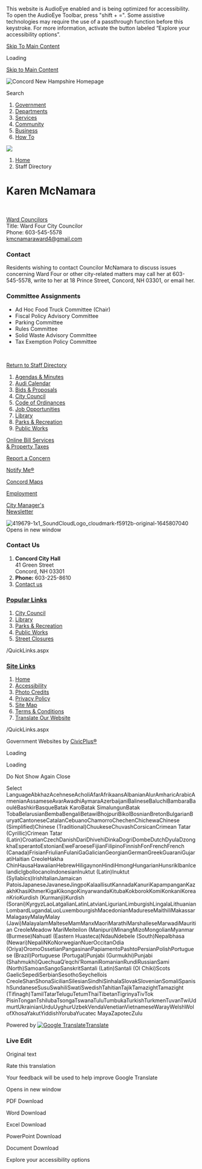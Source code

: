 This website is AudioEye enabled and is being optimized for accessibility. To open the AudioEye Toolbar, press "shift + =". Some assistive technologies may require the use of a passthrough function before this keystroke. For more information, activate the button labeled “Explore your accessibility options”.

[Skip To Main Content](https://www.concordnh.gov/Directory.aspx?EID=220%2F)

Loading

[Skip to Main Content](https://www.concordnh.gov/Directory.aspx?EID=220%2F)

![Concord New Hampshire Homepage](https://www.concordnh.gov/ImageRepository/Document?documentID=21222)

Search

1. [Government](https://www.concordnh.gov/249/Government)
2. [Departments](https://www.concordnh.gov/913/Departments)
3. [Services](https://www.concordnh.gov/290/Services)
4. [Community](https://www.concordnh.gov/140/Community)
5. [Business](https://www.concordnh.gov/94/Business)
6. [How To](https://www.concordnh.gov/161/How-To)

<!--THE END-->

![](https://www.concordnh.gov/ImageRepository/Document?documentID=21218)

1. [Home](https://www.concordnh.gov)
2. Staff Directory

# Karen McNamara

 

[Ward Councilors](https://www.concordnh.gov/Directory.aspx?DID=11)  
Title: Ward Four City Councilor  
Phone: 603-545-5578  
[kmcnamaraward4@gmail.com](mailto:kmcnamaraward4@gmail.com)

### Contact

Residents wishing to contact Councilor McNamara to discuss issues concerning Ward Four or other city-related matters may call her at 603-545-5578, write to her at 18 Prince Street, Concord, NH 03301, or email her.

### Committee Assignments

- Ad Hoc Food Truck Committee (Chair)
- Fiscal Policy Advisory Committee
- Parking Committee
- Rules Committee
- Solid Waste Advisory Committee
- Tax Exemption Policy Committee

 

[Return to Staff Directory](https://www.concordnh.gov/Directory.aspx)

1. [Agendas &amp; Minutes](https://nh-concord2.civicplus.com/250/Agendas-Minutes)
2. [Audi Calendar](https://webtrac.concordnh.gov/wbwsc/webtrac.wsc/search.html?display=Calendar&location=AUDI&module=Event)
3. [Bids &amp; Proposals](https://www.concordnh.gov/1092/Bids-Proposals-Quotations)
4. [City Council](https://www.concordnh.gov/282/City-Council)
5. [Code of Ordinances](https://library.municode.com/nh/concord/codes/code_of_ordinances)
6. [Job Opportunities](https://www.concordnh.gov/569/Employment)
7. [Library](https://www.concordnh.gov/588/Library)
8. [Parks &amp; Recreation](https://www.concordnh.gov/666/Parks-Recreation)
9. [Public Works](https://www.concordnh.gov/491/General-Services-Public-Works)

[Online Bill Services  
&amp; Property Taxes](https://www.concordnh.gov/1111/Online-Bill-Services)

[Report a Concern](https://www.concordnh.gov/1809/Report-a-Concern)

[Notify Me®](https://www.concordnh.gov/list.aspx)

[Concord Maps](https://www.concordnh.gov/897/Interactive-GIS-Viewer)

[Employment](https://www.governmentjobs.com/careers/concordnh)

[City Manager's  
Newsletter](https://mailchi.mp/872f79808803/city-managers-newsletter-6272025)

![419679-1x1_SoundCloudLogo_cloudmark-f5912b-original-1645807040 Opens in new window](https://www.concordnh.gov/ImageRepository/Document?documentID=21892)

### Contact Us

1. **Concord City Hall**  
   41 Green Street   
   Concord, NH 03301
2. **Phone:** 603-225-8610
3. [Contact us](https://www.concordnh.gov/directory.aspx)

### [Popular Links](https://www.concordnh.gov/QuickLinks.aspx?CID=182)

1. [City Council](https://nh-concord2.civicplus.com/282/City-Council)
2. [Library](https://nh-concord2.civicplus.com/588)
3. [Parks &amp; Recreation](https://nh-concord2.civicplus.com/666/Parks-Recreation)
4. [Public Works](https://nh-concord2.civicplus.com/491/General-Services-Public-Works)
5. [Street Closures](https://www.concordnh.gov/calendar.aspx?CID=22)

/QuickLinks.aspx

### [Site Links](https://www.concordnh.gov/QuickLinks.aspx?CID=184)

1. [Home](https://www.concordnh.gov)
2. [Accessibility](https://www.concordnh.gov/accessibility)
3. [Photo Credits](https://www.concordnh.gov/2026/Photo-Credits)
4. [Privacy Policy](https://www.concordnh.gov/1932/20833/Privacy-Policy)
5. [Site Map](https://www.concordnh.gov/sitemap)
6. [Terms &amp; Conditions](https://www.concordnh.gov)
7. [Translate Our Website](https://concordnh-gov.translate.goog/?_x_tr_sch=http&_x_tr_sl=auto&_x_tr_tl=es&_x_tr_hl=en-US)

/QuickLinks.aspx

Government Websites by [CivicPlus®](https://connect.civicplus.com/referral)

Loading

Loading

Do Not Show Again Close

Select LanguageAbkhazAcehneseAcholiAfarAfrikaansAlbanianAlurAmharicArabicArmenianAssameseAvarAwadhiAymaraAzerbaijaniBalineseBaluchiBambaraBaouléBashkirBasqueBatak KaroBatak SimalungunBatak TobaBelarusianBembaBengaliBetawiBhojpuriBikolBosnianBretonBulgarianBuryatCantoneseCatalanCebuanoChamorroChechenChichewaChinese (Simplified)Chinese (Traditional)ChuukeseChuvashCorsicanCrimean Tatar (Cyrillic)Crimean Tatar (Latin)CroatianCzechDanishDariDhivehiDinkaDogriDombeDutchDyulaDzongkhaEsperantoEstonianEweFaroeseFijianFilipinoFinnishFonFrenchFrench (Canada)FrisianFriulianFulaniGaGalicianGeorgianGermanGreekGuaraniGujaratiHaitian CreoleHakha ChinHausaHawaiianHebrewHiligaynonHindiHmongHungarianHunsrikIbanIcelandicIgboIlocanoIndonesianInuktut (Latin)Inuktut (Syllabics)IrishItalianJamaican PatoisJapaneseJavaneseJingpoKalaallisutKannadaKanuriKapampanganKazakhKhasiKhmerKigaKikongoKinyarwandaKitubaKokborokKomiKonkaniKoreanKrioKurdish (Kurmanji)Kurdish (Sorani)KyrgyzLaoLatgalianLatinLatvianLigurianLimburgishLingalaLithuanianLombardLugandaLuoLuxembourgishMacedonianMadureseMaithiliMakassarMalagasyMalayMalay (Jawi)MalayalamMalteseMamManxMaoriMarathiMarshalleseMarwadiMauritian CreoleMeadow MariMeiteilon (Manipuri)MinangMizoMongolianMyanmar (Burmese)Nahuatl (Eastern Huasteca)NdauNdebele (South)Nepalbhasa (Newari)NepaliNKoNorwegianNuerOccitanOdia (Oriya)OromoOssetianPangasinanPapiamentoPashtoPersianPolishPortuguese (Brazil)Portuguese (Portugal)Punjabi (Gurmukhi)Punjabi (Shahmukhi)QuechuaQʼeqchiʼRomaniRomanianRundiRussianSami (North)SamoanSangoSanskritSantali (Latin)Santali (Ol Chiki)Scots GaelicSepediSerbianSesothoSeychellois CreoleShanShonaSicilianSilesianSindhiSinhalaSlovakSlovenianSomaliSpanishSundaneseSusuSwahiliSwatiSwedishTahitianTajikTamazightTamazight (Tifinagh)TamilTatarTeluguTetumThaiTibetanTigrinyaTivTok PisinTonganTshilubaTsongaTswanaTuluTumbukaTurkishTurkmenTuvanTwiUdmurtUkrainianUrduUyghurUzbekVendaVenetianVietnameseWarayWelshWolofXhosaYakutYiddishYorubaYucatec MayaZapotecZulu

Powered by [![Google Translate](https://www.gstatic.com/images/branding/googlelogo/1x/googlelogo_color_42x16dp.png)Translate](https://translate.google.com)

### Live Edit

Original text

Rate this translation

Your feedback will be used to help improve Google Translate

Opens in new window

PDF Download

Word Download

Excel Download

PowerPoint Download

Document Download

Explore your accessibility options